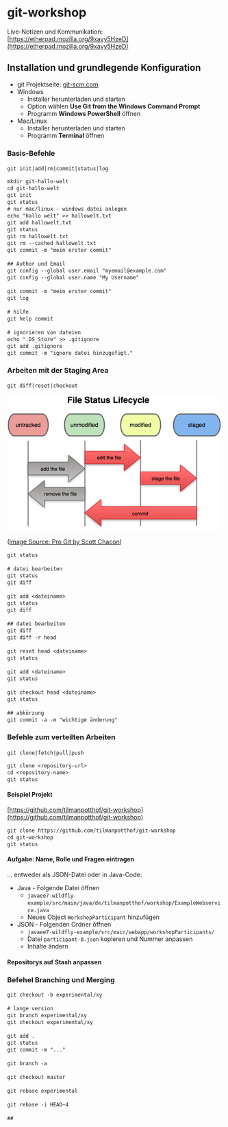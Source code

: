 # git-workshop

Live-Notizen und Kommunikation: [https://etherpad.mozilla.org/9xavy5HzeD](https://etherpad.mozilla.org/9xavy5HzeD)

## Installation und grundlegende Konfiguration

* git Projektseite: [git-scm.com](http://git-scm.com/)
* Windows
    * Installer herunterladen und starten
    * Option wählen **Use Git from the Windows Command Prompt**
    * Programm **Windows PowerShell** öffnen
* Mac/Linux
    * Installer herunterladen und starten
    * Programm **Terminal** öffnen

### Basis-Befehle

`git init|add|rm|commit|status|log`

    mkdir git-hallo-welt
    cd git-hallo-welt
    git init
    git status
    # nur mac/linux - windows datei anlegen
    echo "hallo welt" >> hallowelt.txt
    git add hallowelt.txt
    git status
    git rm hallowelt.txt
    git rm --cached hallowelt.txt
    git commit -m "mein erster commit"
    
    ## Author und Email
    git config --global user.email "myemail@example.com"
    git config --global user.name "My Username"
    
    git commit -m "mein erster commit"
    git log

	# hilfe
	git help commit
	
	# ignorieren von dateien
	echo ".DS_Store" >> .gitignore
	git add .gitignore
	git commit -m "ignore datei hinzugefügt."

### Arbeiten mit der Staging Area

`git diff|reset|checkout`


![Staging Area](staging-area.png)

([Image Source: Pro Git by Scott Chacon](http://www.progit.couchone.com/progit/_design/chacon/_show/chapter/01-chapter2))


    git status
    
    # datei bearbeiten
    git status
    git diff
    
    git add <dateiname>
    git status
    git diff
    
    ## datei bearbeiten
    git diff
    git diff -r head
    
    git reset head <dateiname>
    git status
    
    git add <dateiname>
    git status
    
    git checkout head <dateiname>
    git status
    
    ## abkürzung
    git commit -a -m "wichtige änderung"

### Befehle zum verteilten Arbeiten

`git clone|fetch|pull|push`


    git clone <repository-url>
    cd <repository-name>
    git status

#### Beispiel Projekt

[https://github.com/tilmanpotthof/git-workshop](https://github.com/tilmanpotthof/git-workshop)

    git clone https://github.com/tilmanpotthof/git-workshop
    cd git-workshop
    git status

#### Aufgabe: Name, Rolle und Fragen eintragen

... entweder als JSON-Datei oder in Java-Code:

* Java - Folgende Datei öffnen
   * `javaee7-wildfly-example/src/main/java/de/tilmanpotthof/workshop/ExampleWebservice.java`
   * Neues Object `WorkshopParticipant` hinzufügen
* JSON - Folgenden Ordner öffnen
   * `javaee7-wildfly-example/src/main/webapp/workshopParticipants/`
   * Datei `participant-0.json` kopieren und Nummer anpassen
   * Inhalte ändern

#### Repositorys auf Stash anpassen



### Befehel Branching und Merging

    git checkout -b experimental/xy
    
    # lange version
    git branch experimental/xy
    git checkout experimental/xy
    
    git add .
    git status
    git commit -m "..."
    
    git branch -a
    
    git checkout master
    
    git rebase experimental
    
    git rebase -i HEAD~4
    
    ##
    
    
    
    
    
    
